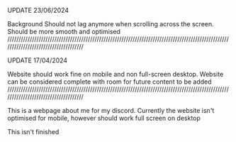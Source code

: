 UPDATE 23/06/2024

Background Should not lag anymore when scrolling across the screen. Should be more smooth and optimised
/////////////////////////////////////////////////////////////////////////////////////////////////////////////////////////////////////

UPDATE 17/04/2024

Website should work fine on mobile and non full-screen desktop. Website can be considered complete with room for future content to be added
/////////////////////////////////////////////////////////////////////////////////////////////////////////////////////////////////////

This is a webpage about me for my discord. Currently the website isn't optimised for mobile, however should work full screen on desktop

This isn't finished
